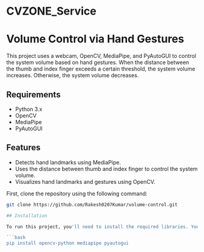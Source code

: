 # CVZONE_Service

# Volume Control via Hand Gestures

This project uses a webcam, OpenCV, MediaPipe, and PyAutoGUI to control the system volume based on hand gestures. When the distance between the thumb and index finger exceeds a certain threshold, the system volume increases. Otherwise, the system volume decreases.

## Requirements

- Python 3.x
- OpenCV
- MediaPipe
- PyAutoGUI
  
## Features

- Detects hand landmarks using MediaPipe.
- Uses the distance between thumb and index finger to control the system volume.
- Visualizes hand landmarks and gestures using OpenCV.

First, clone the repository using the following command:

```bash
git clone https://github.com/Rakesh0207Kumar/volume-control.git

## Installation

To run this project, you'll need to install the required libraries. You can do this using pip:

```bash
pip install opencv-python mediapipe pyautogui


